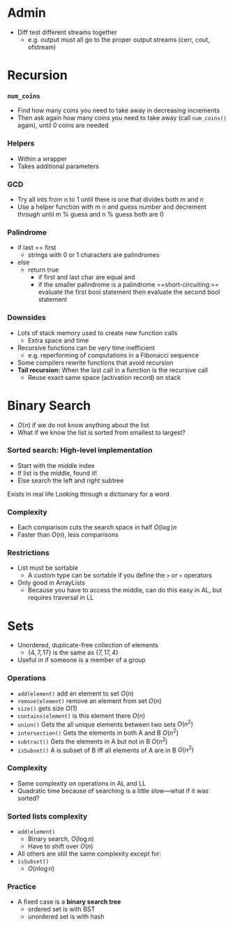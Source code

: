 # Admin
- Diff test different streams together
	- e.g. output must all go to the proper output streams (cerr, cout, ofstream)

# Recursion

### `num_coins`
- Find how many coins you need to take away in decreasing increments
- Then ask again how many coins you need to take away (call `num_coins()` again), until 0 coins are needed

### Helpers
- Within a wrapper
- Takes additional parameters

### GCD
- Try all ints from n to 1 until there is one that divides both m and n
- Use a helper function with m n and guess number and decrement through until m % guess and n % guess both are 0

### Palindrome
- if last == first
	- strings with 0 or 1 characters are palindromes
- else
	- return true
		- if first and last char are equal and
		- if the smaller palindrome is a palindrome
==short-circuiting:== evaluate the first bool statement then evaluate the second bool statement

### Downsides
- Lots of stack memory used to create new function calls
	- Extra space and time
- Recursive functions can be very time inefficient
	- e.g. reperforming of computations in a Fibonacci sequence
- Some compilers rewrite functions that avoid recursion
- **Tail recursion:** When the last call in a function is the recursive call
	- Reuse exact same space (activation record) on stack


# Binary Search
- $O(n)$ if we do not know anything about the list
- What if we know the list is sorted from smallest to largest?

### Sorted search: High-level implementation
- Start with the middle index
- If list is the middle, found it!
- Else search the left and right subtree

Exists in real life
	Looking through a dictionary for a word

### Complexity
- Each comparison cuts the search space in half
	$O(\log)n$
- Faster than $O(n)$, less comparisons

### Restrictions
- List must be sortable
	- A custom type can be sortable if you define the `>` or `<` operators
- Only good in ArrayLists
	- Because you have to access the middle, can do this easy in AL, but requires traversal in LL

# Sets
- Unordered, duplicate-free collection of elements
	- $\{4,7,17\}$ is the same as $\{7,17,4\}$
- Useful in if someone is a member of a group
### Operations
- `add(element)`
	add an element to set
	$O(n)$
- `remove(element)`
	remove an element from set
	$O(n)$
- `size()`
	gets size
	$O(1)$
- `contains(element)`
	is this element there
	$O(n)$
- `union()`
	Gets the all unique elements between two sets
	$O(n^2)$
- `intersection()`
	Gets the elements in both A and B
	$O(n^2)$
- `subtract()`
	Gets the elements in A but not in B
	$O(n^2)$
- `isSubset()`
	A is subset of B iff all elements of A are in B
	$O(n^2)$
### Complexity
- Same complexity on operations in AL and LL
- Quadratic time because of searching is a little slow—what if it was sorted?
### Sorted lists complexity
- `add(element)`
	- Binary search, $O(\log n)$
	- Have to shift over $O(n)$
- All others are still the same complexity except for:
- `isSubset()`
	- $O(n \log n)$
### Practice
- A fixed case is a **binary search tree**
	- ordered set is with BST
	- unordered set is with hash




